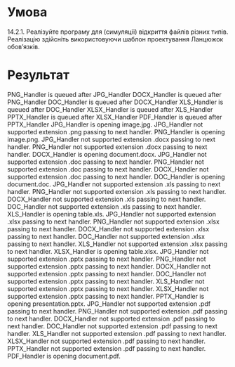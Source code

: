 # Умова
14.2.1. Реалізуйте програму для (симуляції)
відкриття файлів різних типів. Реалізацію здійсніть використовуючи шаблон
проектування Ланцюжок обов’язків. 
# Результат
PNG_Handler is queued after JPG_Handler
DOCX_Handler is queued after PNG_Handler
DOC_Handler is queued after DOCX_Handler
XLS_Handler is queued after DOC_Handler
XLSX_Handler is queued after XLS_Handler
PPTX_Handler is queued after XLSX_Handler
PDF_Handler is queued after PPTX_Handler
JPG_Handler is opening image.jpg.
JPG_Handler not supported extension .png passing to next handler.
PNG_Handler is opening image.png.
JPG_Handler not supported extension .docx passing to next handler.
PNG_Handler not supported extension .docx passing to next handler.
DOCX_Handler is opening document.docx.
JPG_Handler not supported extension .doc passing to next handler.
PNG_Handler not supported extension .doc passing to next handler.
DOCX_Handler not supported extension .doc passing to next handler.
DOC_Handler is opening document.doc.
JPG_Handler not supported extension .xls passing to next handler.
PNG_Handler not supported extension .xls passing to next handler.
DOCX_Handler not supported extension .xls passing to next handler.
DOC_Handler not supported extension .xls passing to next handler.
XLS_Handler is opening table.xls.
JPG_Handler not supported extension .xlsx passing to next handler.
PNG_Handler not supported extension .xlsx passing to next handler.
DOCX_Handler not supported extension .xlsx passing to next handler.
DOC_Handler not supported extension .xlsx passing to next handler.
XLS_Handler not supported extension .xlsx passing to next handler.
XLSX_Handler is opening table.xlsx.
JPG_Handler not supported extension .pptx passing to next handler.
PNG_Handler not supported extension .pptx passing to next handler.
DOCX_Handler not supported extension .pptx passing to next handler.
DOC_Handler not supported extension .pptx passing to next handler.
XLS_Handler not supported extension .pptx passing to next handler.
XLSX_Handler not supported extension .pptx passing to next handler.
PPTX_Handler is opening presentation.pptx.
JPG_Handler not supported extension .pdf passing to next handler.
PNG_Handler not supported extension .pdf passing to next handler.
DOCX_Handler not supported extension .pdf passing to next handler.
DOC_Handler not supported extension .pdf passing to next handler.
XLS_Handler not supported extension .pdf passing to next handler.
XLSX_Handler not supported extension .pdf passing to next handler.
PPTX_Handler not supported extension .pdf passing to next handler.
PDF_Handler is opening document.pdf.